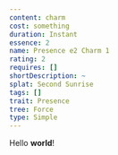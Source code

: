 ```yaml
---
content: charm
cost: something
duration: Instant
essence: 2
name: Presence e2 Charm 1
rating: 2
requires: []
shortDescription: ~
splat: Second Sunrise
tags: []
trait: Presence
tree: Force
type: Simple
---
```


Hello **world**!
